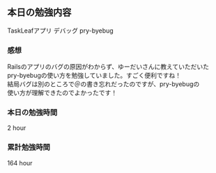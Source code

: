 ## 本日の勉強内容

TaskLeafアプリ デバッグ
pry-byebug

### 感想

Railsのアプリのバグの原因がわからず、ゆーだいさんに教えていただいた  
pry-byebugの使い方を勉強していました。すごく便利ですね！  
結局バグは別のところで＠の書き忘れだったのですが、pry-byebugの  
使い方が理解できたのでよかったです！  

### 本日の勉強時間

2 hour

### 累計勉強時間

164 hour
